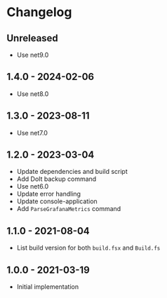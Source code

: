 # Changelog

<!-- There is always Unreleased section on the top. Subsections (Add, Changed, Fix, Removed) should be Add as needed. -->
## Unreleased
- Use net9.0

## 1.4.0 - 2024-02-06
- Use net8.0

## 1.3.0 - 2023-08-11
- Use net7.0

## 1.2.0 - 2023-03-04
- Update dependencies and build script
- Add DoIt backup command
- Use net6.0
- Update error handling
- Update console-application
- Add `ParseGrafanaMetrics` command

## 1.1.0 - 2021-08-04
- List build version for both `build.fsx` and `Build.fs`

## 1.0.0 - 2021-03-19
- Initial implementation
